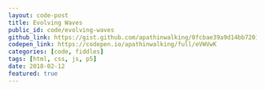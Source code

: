 ```yaml
---
layout: code-post
title: Evolving Waves
public_id: code/evolving-waves
github_link: https://gist.github.com/apathinwalking/0fcbae39a9d14bb720184562ecbb1396
codepen_link: https://codepen.io/apathinwalking/full/eVWVwK
categories: [code, fiddles]
tags: [html, css, js, p5]
date: 2018-02-12
featured: true
---
```

